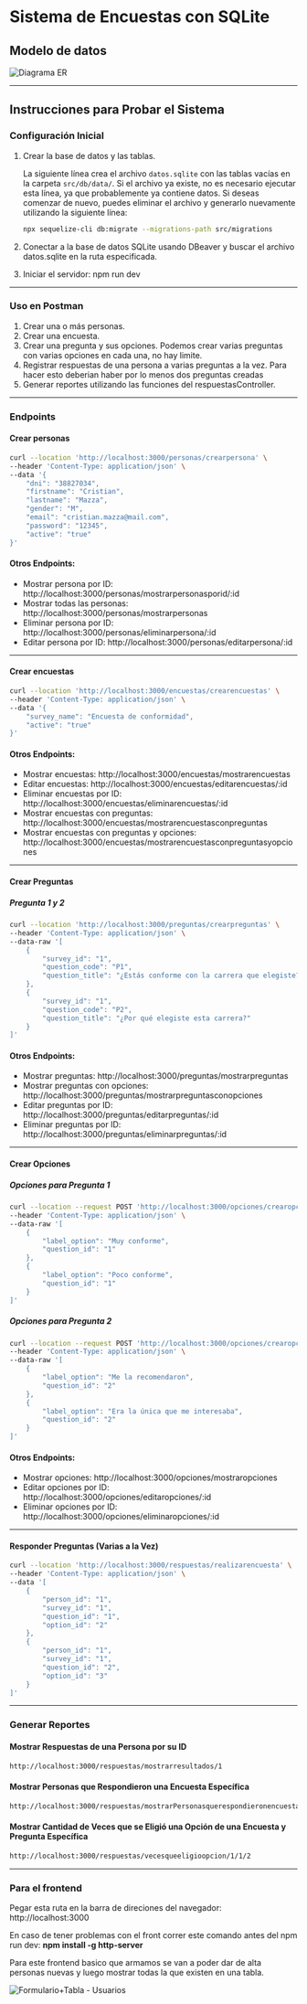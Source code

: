 # Sistema de Encuestas con SQLite

## Modelo de datos

![Diagrama ER](images/diagrama%20ER.png)


--------

## Instrucciones para Probar el Sistema

### Configuración Inicial

1. Crear la base de datos y las tablas.

   La siguiente línea crea el archivo `datos.sqlite` con las tablas vacías en la carpeta `src/db/data/`. Si el archivo ya existe, no es necesario ejecutar esta línea, ya que probablemente ya contiene datos. Si deseas comenzar de nuevo, puedes eliminar el archivo y generarlo nuevamente utilizando la siguiente línea:

   ```bash
   npx sequelize-cli db:migrate --migrations-path src/migrations
   
2. Conectar a la base de datos SQLite usando DBeaver y buscar el archivo datos.sqlite en la ruta especificada.

3. Iniciar el servidor: npm run dev
--------
### Uso en Postman

1. Crear una o más personas.
2. Crear una encuesta.
3. Crear una pregunta y sus opciones. Podemos crear varias preguntas con varias opciones en cada una, no hay limite.
4. Registrar respuestas de una persona a varias preguntas a la vez. Para hacer esto deberian haber por lo menos dos preguntas creadas
5. Generar reportes utilizando las funciones del respuestasController.

--------

### Endpoints

#### Crear personas
```bash
curl --location 'http://localhost:3000/personas/crearpersona' \
--header 'Content-Type: application/json' \
--data '{
    "dni": "38827034",
    "firstname": "Cristian",
    "lastname": "Mazza",
    "gender": "M",
    "email": "cristian.mazza@mail.com",
    "password": "12345",
    "active": "true"
}'
```
#### Otros Endpoints:

* Mostrar persona por ID: http://localhost:3000/personas/mostrarpersonasporid/:id
* Mostrar todas las personas: http://localhost:3000/personas/mostrarpersonas
* Eliminar persona por ID: http://localhost:3000/personas/eliminarpersona/:id
* Editar persona por ID: http://localhost:3000/personas/editarpersona/:id

--------
#### Crear encuestas
```bash
curl --location 'http://localhost:3000/encuestas/crearencuestas' \
--header 'Content-Type: application/json' \
--data '{
    "survey_name": "Encuesta de conformidad",
    "active": "true"
}'
```
#### Otros Endpoints:
* Mostrar encuestas: http://localhost:3000/encuestas/mostrarencuestas
* Editar encuestas: http://localhost:3000/encuestas/editarencuestas/:id
* Eliminar encuestas por ID: http://localhost:3000/encuestas/eliminarencuestas/:id
* Mostrar encuestas con preguntas: http://localhost:3000/encuestas/mostrarencuestasconpreguntas
* Mostrar encuestas con preguntas y opciones: http://localhost:3000/encuestas/mostrarencuestasconpreguntasyopciones

--------

#### Crear Preguntas

##### Pregunta 1 y 2
```bash
curl --location 'http://localhost:3000/preguntas/crearpreguntas' \
--header 'Content-Type: application/json' \
--data-raw '[
    {
        "survey_id": "1",
        "question_code": "P1",
        "question_title": "¿Estás conforme con la carrera que elegiste?"
    },
    {
        "survey_id": "1",
        "question_code": "P2",
        "question_title": "¿Por qué elegiste esta carrera?"
    }
]'
```
#### Otros Endpoints:

* Mostrar preguntas: http://localhost:3000/preguntas/mostrarpreguntas
* Mostrar preguntas con opciones: http://localhost:3000/preguntas/mostrarpreguntasconopciones
* Editar preguntas por ID: http://localhost:3000/preguntas/editarpreguntas/:id
* Eliminar preguntas por ID: http://localhost:3000/preguntas/eliminarpreguntas/:id

--------
#### Crear Opciones
##### Opciones para Pregunta 1
```bash
curl --location --request POST 'http://localhost:3000/opciones/crearopciones' \
--header 'Content-Type: application/json' \
--data-raw '[
    {
        "label_option": "Muy conforme",
        "question_id": "1"
    },
    {
        "label_option": "Poco conforme",
        "question_id": "1"
    }
]'
```
##### Opciones para Pregunta 2
```bash
curl --location --request POST 'http://localhost:3000/opciones/crearopciones' \
--header 'Content-Type: application/json' \
--data-raw '[
    {
        "label_option": "Me la recomendaron",
        "question_id": "2"
    },
    {
        "label_option": "Era la única que me interesaba",
        "question_id": "2"
    }
]'
```
#### Otros Endpoints:

* Mostrar opciones: http://localhost:3000/opciones/mostraropciones
* Editar opciones por ID: http://localhost:3000/opciones/editaropciones/:id
* Eliminar opciones por ID: http://localhost:3000/opciones/eliminaropciones/:id

--------
#### Responder Preguntas (Varias a la Vez)
```bash
curl --location 'http://localhost:3000/respuestas/realizarencuesta' \
--header 'Content-Type: application/json' \
--data '[
    {
        "person_id": "1",
        "survey_id": "1",
        "question_id": "1",
        "option_id": "2"
    },
    {
        "person_id": "1",
        "survey_id": "1",
        "question_id": "2",
        "option_id": "3"
    }
]'
```
--------
### Generar Reportes
#### Mostrar Respuestas de una Persona por su ID
```bash
http://localhost:3000/respuestas/mostrarresultados/1
```
#### Mostrar Personas que Respondieron una Encuesta Específica
```bash
http://localhost:3000/respuestas/mostrarPersonasquerespondieronencuesta/1
```
#### Mostrar Cantidad de Veces que se Eligió una Opción de una Encuesta y Pregunta Específica
```bash
http://localhost:3000/respuestas/vecesqueeligioopcion/1/1/2
```
--------
### Para el frontend

Pegar esta ruta en la barra de direciones del navegador: http://localhost:3000

En caso de tener problemas con el front correr este comando antes del npm run dev: **npm install -g http-server**

Para este frontend basico que armamos se van a poder dar de alta personas nuevas y luego mostrar todas la que existen en una tabla.

![Formulario+Tabla - Usuarios](/images/Formulario+Tabla%20-%20Usuarios.png)
